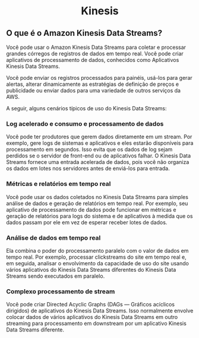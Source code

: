 <h1 align="center">Kinesis</h1>

<h2>O que é o Amazon Kinesis Data Streams?</h2>

Você pode usar o Amazon Kinesis Data Streams para coletar e processar grandes córregos de registros de dados em tempo real. Você pode criar aplicativos de processamento de dados, conhecidos como Aplicativos Kinesis Data Streams.

Você pode enviar os registros processados para painéis, usá-los para gerar alertas, alterar dinamicamente as estratégias de definição de preços e publicidade ou enviar dados para uma variedade de outros serviços da AWS.

A seguir, alguns cenários típicos de uso do Kinesis Data Streams:

<h3>Log acelerado e consumo e processamento de dados</h3>

Você pode ter produtores que gerem dados diretamente em um stream. Por exemplo, gere logs de sistemas e aplicativos e eles estarão disponíveis para processamento em segundos. Isso evita que os dados de log sejam perdidos se o servidor de front-end ou de aplicativos falhar. O Kinesis Data Streams fornece uma entrada acelerada de dados, pois você não organiza os dados em lotes nos servidores antes de enviá-los para entrada.

<h3>Métricas e relatórios em tempo real</h3>

Você pode usar os dados coletados no Kinesis Data Streams para simples análise de dados e geração de relatórios em tempo real. Por exemplo, seu aplicativo de processamento de dados pode funcionar em métricas e geração de relatórios para logs do sistema e de aplicativos à medida que os dados passam por ele em vez de esperar receber lotes de dados.

<h3>Análise de dados em tempo real</h3>

Ela combina o poder do processamento paralelo com o valor de dados em tempo real. Por exemplo, processar clickstreams do site em tempo real e, em seguida, analisar o envolvimento da capacidade de uso do site usando vários aplicativos do Kinesis Data Streams diferentes do Kinesis Data Streams sendo executados em paralelo.

<h3>Complexo processamento de stream</h3>

Você pode criar Directed Acyclic Graphs (DAGs — Gráficos acíclicos dirigidos) de aplicativos do Kinesis Data Streams. Isso normalmente envolve colocar dados de vários aplicativos do Kinesis Data Streams em outro streaming para processamento em downstream por um aplicativo Kinesis Data Streams diferente.